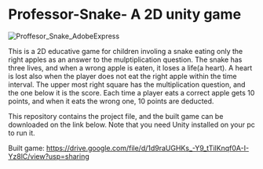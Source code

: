# Professor-Snake- A 2D unity game

![Proffesor_Snake_AdobeExpress](https://user-images.githubusercontent.com/84543584/193881111-a2f04661-6a0f-4d59-802e-d7431013e729.gif)

This is a 2D educative game for children involing a snake eating only the right apples as an answer to the mulptiplication question. The snake has three lives, and when a wrong apple is eaten, it loses a life(a heart). A heart is lost also when the player does not eat the right apple within the time interval. The upper most right square has the multiplication question, and the one below it is the score. Each time a player eats a correct apple gets 10 points, and when it eats the wrong one, 10 points are deducted. 

This repository contains the project file, and the built game can be downloaded on the link below. Note that you need Unity installed on your pc to run it. 

Built game: https://drive.google.com/file/d/1d9raUGHKs_-Y9_tTilKnqf0A-I-Yz8lC/view?usp=sharing
